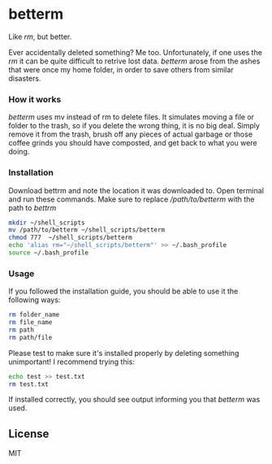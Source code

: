 # betterm

Like *rm*, but better.

Ever accidentally deleted something? Me too. Unfortunately, if one uses the *rm* it can be quite difficult to retrive lost data. *betterm* arose from the ashes that were once my home folder, in order to save others from similar disasters. 


### How it works

*betterm* uses mv instead of rm to delete files. It simulates moving a file or folder to the trash, so if you delete the wrong thing, it is no big deal. Simply remove it from the trash, brush off any pieces of actual garbage or those coffee grinds you should have composted, and get back to what you were doing.



### Installation

Download bettrm and note the location it was downloaded to. Open terminal and run these commands. Make sure to replace */path/to/betterm* with the path to *bettrm*


```bash
mkdir ~/shell_scripts
mv /path/to/betterm ~/shell_scripts/betterm
chmod 777  ~/shell_scripts/betterm
echo 'alias rm="~/shell_scripts/betterm"' >> ~/.bash_profile
source ~/.bash_profile
```

### Usage

If you followed the installation guide, you should be able to use it the following ways:

```bash
rm folder_name
rm file_name
rm path
rm path/file
```

Please test to make sure it's installed properly by deleting something unimportant! I recommend trying this:
```bash
echo test >> test.txt
rm test.txt
```
If installed correctly, you should see output informing you that *betterm* was used.



License
----

MIT
